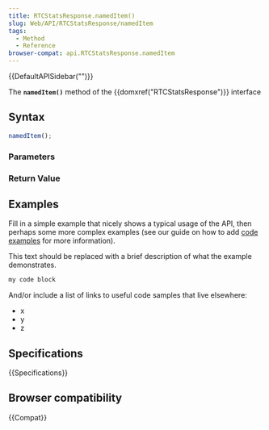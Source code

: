 ```yaml
---
title: RTCStatsResponse.namedItem()
slug: Web/API/RTCStatsResponse/namedItem
tags:
  - Method
  - Reference
browser-compat: api.RTCStatsResponse.namedItem
---
```

{{DefaultAPISidebar("")}}

The **`namedItem()`** method of the {{domxref("RTCStatsResponse")}} interface 

## Syntax

```js
namedItem();
```

### Parameters



### Return Value



## Examples

Fill in a simple example that nicely shows a typical usage of the API, then perhaps some more complex examples (see our guide on how to add [code examples](/en-US/docs/MDN/Contribute/Structures/Code_examples) for more information).

This text should be replaced with a brief description of what the example demonstrates.

```js
my code block
```

And/or include a list of links to useful code samples that live elsewhere:

*   x
*   y
*   z

## Specifications

{{Specifications}}

## Browser compatibility

{{Compat}}

